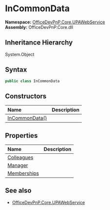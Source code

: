 # InCommonData
  

**Namespace:** [OfficeDevPnP.Core.UPAWebService](OfficeDevPnP.Core.UPAWebService.md)  
**Assembly:** OfficeDevPnP.Core.dll  
## Inheritance Hierarchy
System.Object  
## Syntax
```C#
public class InCommonData
```
## Constructors
|**Name**|**Description**|
|:-----|:-----|
| [InCommonData()](OfficeDevPnP.Core.UPAWebService.InCommonData.ctor1.md) |  
## Properties
|**Name**|**Description**|
|:-----|:-----|
| [Colleagues](OfficeDevPnP.Core.UPAWebService.InCommonData.Colleagues.md) | 
| [Manager](OfficeDevPnP.Core.UPAWebService.InCommonData.Manager.md) | 
| [Memberships](OfficeDevPnP.Core.UPAWebService.InCommonData.Memberships.md) | 
## See also
- [OfficeDevPnP.Core.UPAWebService](OfficeDevPnP.Core.UPAWebService.md)
